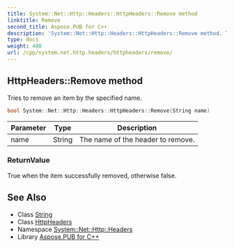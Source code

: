 ```yaml
---
title: System::Net::Http::Headers::HttpHeaders::Remove method
linktitle: Remove
second_title: Aspose.PUB for C++
description: 'System::Net::Http::Headers::HttpHeaders::Remove method. Tries to remove an item by the specified name in C++.'
type: docs
weight: 400
url: /cpp/system.net.http.headers/httpheaders/remove/
---
```

## HttpHeaders::Remove method


Tries to remove an item by the specified name.

```cpp
bool System::Net::Http::Headers::HttpHeaders::Remove(String name)
```


| Parameter | Type | Description |
| --- | --- | --- |
| name | String | The name of the header to remove. |

### ReturnValue

True when the item successfully removed, otherwise false.

## See Also

* Class [String](../../../system/string/)
* Class [HttpHeaders](../)
* Namespace [System::Net::Http::Headers](../../)
* Library [Aspose.PUB for C++](../../../)
